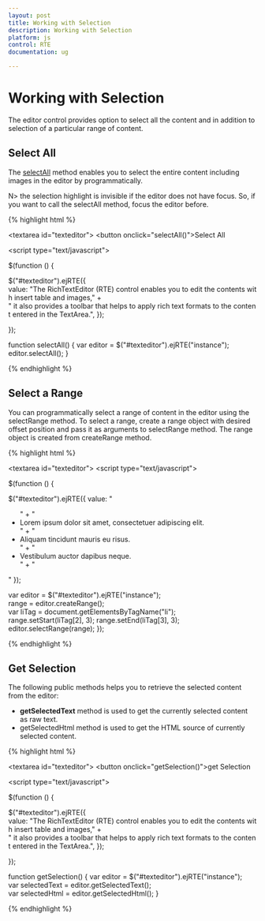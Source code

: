 ```yaml
---
layout: post
title: Working with Selection
description: Working with Selection
platform: js
control: RTE
documentation: ug

---
```

# Working with Selection

The editor control provides option to select all the content and in addition to selection of a particular range of content. 

## Select All 

The [selectAll](http://help.syncfusion.com/js/api/ejrte#methods) method enables you to select the entire content including images in the editor by programmatically.

N> the selection highlight is invisible if the editor does not have focus. So, if you want to call the selectAll method, focus the editor before.

{% highlight html %}

<textarea id="texteditor"></textarea>
<button onclick="selectAll()">Select All</button>

<script type="text/javascript">

$(function () {

$("#texteditor").ejRTE({
value: "The RichTextEditor (RTE) control enables you to edit the contents with insert table and images," +
" it also provides a toolbar that helps to apply rich text formats to the content entered in the TextArea.",
});

});

function selectAll() {
var editor = $("#texteditor").ejRTE("instance");
editor.selectAll();
}

</script>
{% endhighlight %}

## Select a Range 

You can programmatically select a range of content in the editor using the selectRange method.  To select a range, create a range object with desired offset position and pass it as arguments to selectRange method. The range object is created from createRange method. 

{% highlight html %}

<textarea id="texteditor"></textarea>
<script type="text/javascript">

$(function () {

$("#texteditor").ejRTE({
value: "<ul>" +
"<li>Lorem ipsum dolor sit amet, consectetuer adipiscing elit.</li>" +
"<li>Aliquam tincidunt mauris eu risus.</li>" +
"<li>Vestibulum auctor dapibus neque.</li>" +
"</ul>"
});

var editor = $("#texteditor").ejRTE("instance");
range = editor.createRange();
var liTag = document.getElementsByTagName("li");
range.setStart(liTag[2], 3);
range.setEnd(liTag[3], 3);
editor.selectRange(range);
});

</script>
{% endhighlight %}

## Get Selection

The following public methods helps you to retrieve the selected content from the editor:

* **getSelectedText** method is used to get the currently selected content as raw text.
* getSelectedHtml method is used to get the HTML source of currently selected content.

{% highlight html %}

<textarea id="texteditor"></textarea>
<button onclick="getSelection()">get Selection</button>

<script type="text/javascript">

$(function () {

$("#texteditor").ejRTE({
value: "The RichTextEditor (RTE) control enables you to edit the contents with insert table and images," +
" it also provides a toolbar that helps to apply rich text formats to the content entered in the TextArea.",
});

});

function getSelection() {
var editor = $("#texteditor").ejRTE("instance");
var selectedText = editor.getSelectedText();
var selectedHtml = editor.getSelectedHtml();
}

</script>
{% endhighlight %}

